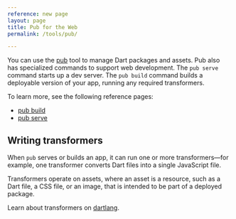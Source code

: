 ```yaml
---
reference: new page
layout: page
title: Pub for the Web
permalink: /tools/pub/

---
```


You can use the [pub]({{site.dartlang}}/tools/pub/)
tool to manage Dart packages and assets.
Pub also has specialized commands to support web development.
The `pub serve` command starts up a dev server.
The `pub build` command builds a deployable version of your app,
running any required transformers.

To learn more, see the following reference pages:

* [pub build](pub-build)
* [pub serve](pub-serve)

## Writing transformers

When `pub` serves or builds an app, it can run one or more
transformers&mdash;for example, one transformer converts Dart
files into a single JavaScript file.

Transformers operate on assets, where an asset is
a resource, such as a Dart file, a CSS file, or an
image, that is intended to be part of a deployed package.

Learn about transformers on [dartlang]({{site.dartlang}}/tools).
